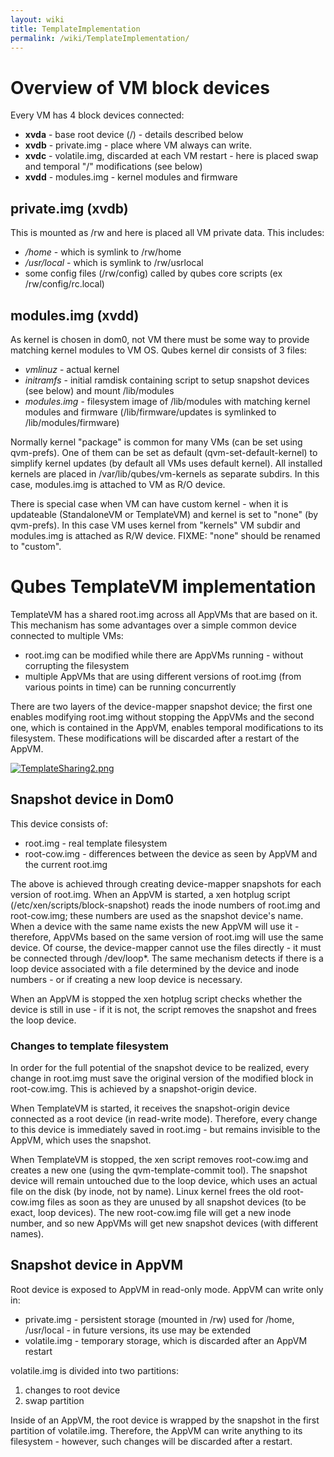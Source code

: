 ```yaml
---
layout: wiki
title: TemplateImplementation
permalink: /wiki/TemplateImplementation/
---
```


Overview of VM block devices
============================

Every VM has 4 block devices connected:

-   **xvda** - base root device (/) - details described below
-   **xvdb** - private.img - place where VM always can write.
-   **xvdc** - volatile.img, discarded at each VM restart - here is placed swap and temporal "/" modifications (see below)
-   **xvdd** - modules.img - kernel modules and firmware

private.img (xvdb)
------------------

This is mounted as /rw and here is placed all VM private data. This includes:

-   */home* - which is symlink to /rw/home
-   */usr/local* - which is symlink to /rw/usrlocal
-   some config files (/rw/config) called by qubes core scripts (ex /rw/config/rc.local)

modules.img (xvdd)
------------------

As kernel is chosen in dom0, not VM there must be some way to provide matching kernel modules to VM OS. Qubes kernel dir consists of 3 files:

-   *vmlinuz* - actual kernel
-   *initramfs* - initial ramdisk containing script to setup snapshot devices (see below) and mount /lib/modules
-   *modules.img* - filesystem image of /lib/modules with matching kernel modules and firmware (/lib/firmware/updates is symlinked to /lib/modules/firmware)

Normally kernel "package" is common for many VMs (can be set using qvm-prefs). One of them can be set as default (qvm-set-default-kernel) to simplify kernel updates (by default all VMs uses default kernel). All installed kernels are placed in /var/lib/qubes/vm-kernels as separate subdirs. In this case, modules.img is attached to VM as R/O device.

There is special case when VM can have custom kernel - when it is updateable (StandaloneVM or TemplateVM) and kernel is set to "none" (by qvm-prefs). In this case VM uses kernel from "kernels" VM subdir and modules.img is attached as R/W device. FIXME: "none" should be renamed to "custom".

Qubes TemplateVM implementation
===============================

TemplateVM has a shared root.img across all AppVMs that are based on it. This mechanism has some advantages over a simple common device connected to multiple VMs:

-   root.img can be modified while there are AppVMs running - without corrupting the filesystem
-   multiple AppVMs that are using different versions of root.img (from various points in time) can be running concurrently

There are two layers of the device-mapper snapshot device; the first one enables modifying root.img without stopping the AppVMs and the second one, which is contained in the AppVM, enables temporal modifications to its filesystem. These modifications will be discarded after a restart of the AppVM.

[![TemplateSharing2.png](/chrome/site/../../../site/TemplateSharing2.png "TemplateSharing2.png")](/chrome/site/../../../site/TemplateSharing2.png)

Snapshot device in Dom0
-----------------------

This device consists of:

-   root.img - real template filesystem
-   root-cow.img - differences between the device as seen by AppVM and the current root.img

The above is achieved through creating device-mapper snapshots for each version of root.img. When an AppVM is started, a xen hotplug script (/etc/xen/scripts/block-snapshot) reads the inode numbers of root.img and root-cow.img; these numbers are used as the snapshot device's name. When a device with the same name exists the new AppVM will use it - therefore, AppVMs based on the same version of root.img will use the same device. Of course, the device-mapper cannot use the files directly - it must be connected through /dev/loop\*. The same mechanism detects if there is a loop device associated with a file determined by the device and inode numbers - or if creating a new loop device is necessary.

When an AppVM is stopped the xen hotplug script checks whether the device is still in use - if it is not, the script removes the snapshot and frees the loop device.

### Changes to template filesystem

In order for the full potential of the snapshot device to be realized, every change in root.img must save the original version of the modified block in root-cow.img. This is achieved by a snapshot-origin device.

When TemplateVM is started, it receives the snapshot-origin device connected as a root device (in read-write mode). Therefore, every change to this device is immediately saved in root.img - but remains invisible to the AppVM, which uses the snapshot.

When TemplateVM is stopped, the xen script removes root-cow.img and creates a new one (using the qvm-template-commit tool). The snapshot device will remain untouched due to the loop device, which uses an actual file on the disk (by inode, not by name). Linux kernel frees the old root-cow.img files as soon as they are unused by all snapshot devices (to be exact, loop devices). The new root-cow.img file will get a new inode number, and so new AppVMs will get new snapshot devices (with different names).

Snapshot device in AppVM
------------------------

Root device is exposed to AppVM in read-only mode. AppVM can write only in:

-   private.img - persistent storage (mounted in /rw) used for /home, /usr/local - in future versions, its use may be extended
-   volatile.img - temporary storage, which is discarded after an AppVM restart

volatile.img is divided into two partitions:

1.  changes to root device
2.  swap partition

Inside of an AppVM, the root device is wrapped by the snapshot in the first partition of volatile.img. Therefore, the AppVM can write anything to its filesystem - however, such changes will be discarded after a restart.

